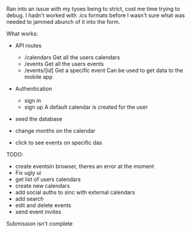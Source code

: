 Ran into an issue with my tyoes being to strict, cost me time trying to debug.
I hadn't worked with .ics formats before I wasn't sure what was needed to jammed abunch of it into the form.

What works:
- API routes
  - /calendars      Get all the users calendars
  - /events         Get all the users events
  - /events/[id]    Get a specific event
  Can be used to get data to the mobile app

- Authentication
  - sign in
  - sign up
  A default calendar is created for the user

- seed the database
- change months on the calendar
- click to see events on specific das


TODO:
  - create eventsin browser, theres an error at the moment
  - Fix ugly ui
  - get list of users calendars
  - create new calendars
  - add social auths to sinc with external calendars
  - add search
  - edit and delete events
  - send event invites



Submission isn't complete